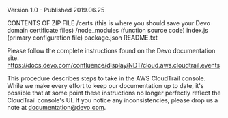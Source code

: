Version 1.0 - Published 2019.06.25

CONTENTS OF ZIP FILE
/certs 			(this is where you should save your Devo domain certificate files)
/node_modules 	(function source code)
index.js 		(primary configuration file)
package.json
README.txt 

Please follow the complete instructions found on the Devo documentation site.
https://docs.devo.com/confluence/display/NDT/cloud.aws.cloudtrail.events

This procedure describes steps to take in the AWS CloudTrail console. While we make every effort to keep our documentation up to date, it's possible that at some point these instructions no longer perfectly reflect the CloudTrail console's UI. If you notice any inconsistencies, please drop us a note at documentation@devo.com.  